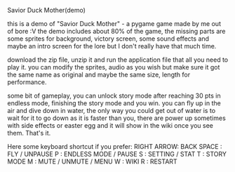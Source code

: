 ﻿Savior Duck Mother(demo)

this is a demo of "Savior Duck Mother" - a pygame game made by me out of bore :V
the demo includes about 80% of the game, the missing parts are some sprites for background, victory screen, 
some sound effects and maybe an intro screen for the lore but I don't really have that much time.

download the zip file, unzip it and run the application file that all you need to play it. 
you can modify the sprites, audio as you wish but make sure it got the same name as original and maybe the same size, length for performance.

some bit of gameplay, you can unlock story mode after reaching 30 pts in endless mode, finishing the story mode and you win. 
you can fly up in the air and dive down in water, the only way you could get out of water is to wait for it to go down as it is faster than you, 
there are power up sometimes with side effects or easter egg and it will show in the wiki once you see them. That's it.

Here some keyboard shortcut if you prefer:
RIGHT ARROW: BACK
SPACE      : FLY / UNPAUSE
P          : ENDLESS MODE / PAUSE 
S          : SETTING / STAT
T          : STORY MODE
M          : MUTE / UNMUTE / MENU
W          : WIKI
R          : RESTART

